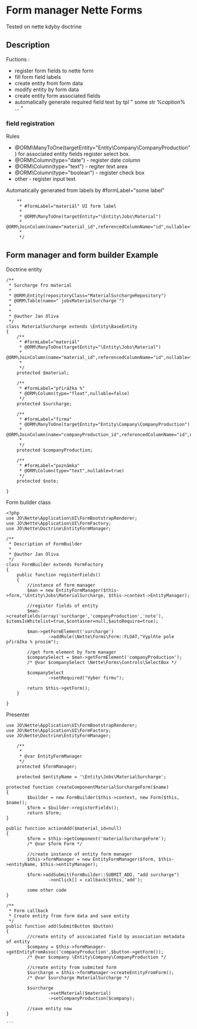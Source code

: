 # Form manager Nette Forms

Tested on nette kdyby doctrine

## Description

Fuctions :

* register form fields to nette form
* fill form field labels
* create entity from form data
* modify entity by form data
* create entity form associated fields
* automatically generate required field text by tpl " some str %_caption_% ... "

### field registration

Rules
* @ORM\ManyToOne(targetEntity="Entity\Company\CompanyProduction") for associated entity fields register select box.
* @ORM\Column(type="date") - register date column
* @ORM\Column(type="text") - regiter text area
* @ORM\Column(type="boolean") - register check box
* other - register input text

Automatically generated from labels by #formLabel="some label"
```
	**
	 * #formLabel="materiál" UI form label
	 *
	 * @ORM\ManyToOne(targetEntity="\Entity\Jobs\Material")
	 * @ORM\JoinColumn(name="material_id",referencedColumnName="id",nullable=false,onDelete="CASCADE")
	 *
	 */
```


## Form manager and form builder Example

Doctrine entity

```
/**
 * Surcharge fro material
 *
 * @ORM\Entity(repositoryClass="MaterialSurchargeRepository")
 * @ORM\Table(name="`jobsMaterialSurcharge`")
 *
 *
 * @author Jan Oliva
 */
class MaterialSurcharge extends \Entity\BaseEntity
{
	/**
	 * #formLabel="materiál"
	 * @ORM\ManyToOne(targetEntity="\Entity\Jobs\Material")
	 * @ORM\JoinColumn(name="material_id",referencedColumnName="id",nullable=false,onDelete="CASCADE")
	 *
	 */
	protected $material;

	/**
	 * #formLabel="přirážka %"
	 * @ORM\Column(type="float",nullable=false)
	 */
	protected $surcharge;

	/**
	 * #formLabel="firma"
	 * @ORM\ManyToOne(targetEntity="Entity\Company\CompanyProduction")
	 * @ORM\JoinColumn(name="companyProduction_id",referencedColumnName="id",nullable=false)
	 *
	 */
	protected $companyProduction;

	/**
	 * #formLabel="poznámka"
	 * @ORM\Column(type="text",nullable=true)
	 */
	protected $note;

}
```

Form builder class

```
<?php
use JO\Nette\Application\UI\FormBootstrapRenderer;
use JO\Nette\Application\UI\FormFactory;
use JO\Nette\Doctrine\EntityFormManager;

/**
 * Description of FormBuilder
 *
 * @author Jan Oliva
 */
class FormBuilder extends FormFactory
{
	public function registerFields()
	{
		//instance of form manager
		$man = new EntityFormManager($this->form,'\Entity\Jobs\MaterialSurcharge, $this->context->EntityManager);

		//register fields of entity
		$man->createFields(array('surcharge','companyProduction','note'), $itemsIsWhitelist=true,$container=null,$autoRequire=true);

		$man->getFormElement('surcharge')
				->addRule(\Nette\Forms\Form::FLOAT,"Vyplňte pole přirážka % prosím");

		//get form element by form manager
		$companySelect = $man->getFormElement('companyProduction');
		/* @var $companySelect \Nette\Forms\Controls\SelectBox */

		$companySelect
				->setRequired("Vyber firmu");

		return $this->getForm();
	}

}
```

Presenter

````
use JO\Nette\Application\UI\FormBootstrapRenderer;
use JO\Nette\Application\UI\FormFactory;
use JO\Nette\Doctrine\EntityFormManager;

	/**
	 *
	 * @var EntityFormManager
	 */
	protected $formManager;

	protected $entityName = '\Entity\Jobs\MaterialSurcharge';

protected function createComponentMaterialSurchargeForm($name)
{
		$builder = new FormBuilder($this->context, new Form($this, $name));
		$form = $builder->registerFields();
		return $form;
}

public function actionAdd($material_id=null)
{
		$form = $this->getComponent('materialSurchargeForm');
		/* @var $form Form */

		//create instance of entity form manager
		$this->formManager = new EntityFormManager($form, $this->entityName, $this->entityManager);

		$form->addSubmit(FormBuilder::SUBMIT_ADD, "add surcharge")
				->onClick[] = callback($this,'add');

		some other code
}

/**
 * Form callback
 * Create entity from form data and save entity
 */
public function add(SubmitButton $button)
{
		//create entity of asscociated field by association metadata of entity
		$company = $this->formManager->getEntityFromAssoc('companyProduction',$button->getForm());
		/* @var $company \Entity\Company\CompanyProduction */

		//create entity from submited form
		$surcharge = $this->formManager->createEntityFromForm();
		/* @var $surcharge MaterialSurcharge */

		$surcharge
				->setMaterial($material)
				->setCompanyProduction($company);

		//save entity now
}

```